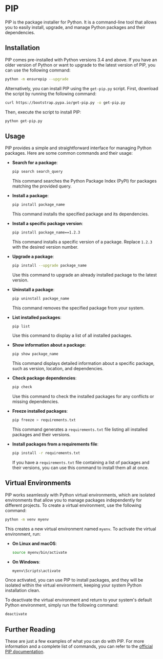 # PIP

PIP is the package installer for Python. It is a command-line tool that allows you to easily install, upgrade, and manage Python packages and their dependencies.

## Installation

PIP comes pre-installed with Python versions 3.4 and above. If you have an older version of Python or want to upgrade to the latest version of PIP, you can use the following command:

```bash
python -m ensurepip --upgrade
```

Alternatively, you can install PIP using the `get-pip.py` script. First, download the script by running the following command:

```bash
curl https://bootstrap.pypa.io/get-pip.py -o get-pip.py
```

Then, execute the script to install PIP:

```bash
python get-pip.py
```

## Usage

PIP provides a simple and straightforward interface for managing Python packages. Here are some common commands and their usage:

- **Search for a package**:

  ```bash
  pip search search_query
  ```

  This command searches the Python Package Index (PyPI) for packages matching the provided query.

- **Install a package**:

  ```bash
  pip install package_name
  ```

  This command installs the specified package and its dependencies.

- **Install a specific package version**:

  ```bash
  pip install package_name==1.2.3
  ```

  This command installs a specific version of a package. Replace `1.2.3` with the desired version number.

- **Upgrade a package**:

  ```bash
  pip install --upgrade package_name
  ```

  Use this command to upgrade an already installed package to the latest version.

- **Uninstall a package**:

  ```bash
  pip uninstall package_name
  ```

  This command removes the specified package from your system.

- **List installed packages**:

  ```bash
  pip list
  ```

  Use this command to display a list of all installed packages.

- **Show information about a package**:

  ```bash
  pip show package_name
  ```

  This command displays detailed information about a specific package, such as version, location, and dependencies.

- **Check package dependencies**:

  ```bash
  pip check
  ```

  Use this command to check the installed packages for any conflicts or missing dependencies.

- **Freeze installed packages**:

  ```bash
  pip freeze > requirements.txt
  ```

  This command generates a `requirements.txt` file listing all installed packages and their versions.

- **Install packages from a requirements file**:

  ```bash
  pip install -r requirements.txt
  ```

  If you have a `requirements.txt` file containing a list of packages and their versions, you can use this command to install them all at once.

## Virtual Environments

PIP works seamlessly with Python virtual environments, which are isolated environments that allow you to manage packages independently for different projects. To create a virtual environment, use the following command:

```bash
python -m venv myenv
```

This creates a new virtual environment named `myenv`. To activate the virtual environment, run:

- **On Linux and macOS**:

  ```bash
  source myenv/bin/activate
  ```

- **On Windows**:

  ```bash
  myenv\Scripts\activate
  ```

Once activated, you can use PIP to install packages, and they will be isolated within the virtual environment, keeping your system Python installation clean.

To deactivate the virtual environment and return to your system's default Python environment, simply run the following command:

```bash
deactivate
```

## Further Reading

These are just a few examples of what you can do with PIP. For more information and a complete list of commands, you can refer to the [official PIP documentation](https://pip.pypa.io/).
